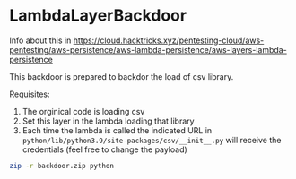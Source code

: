 # LambdaLayerBackdoor

Info about this in https://cloud.hacktricks.xyz/pentesting-cloud/aws-pentesting/aws-persistence/aws-lambda-persistence/aws-layers-lambda-persistence

This backdoor is prepared to backdor the load of csv library.

Requisites:

1. The orginical code is loading csv
2. Set this layer in the lambda loading that library
3. Each time the lambda is called the indicated URL in `python/lib/python3.9/site-packages/csv/__init__.py` will receive the credentials (feel free to change the payload)

```bash
zip -r backdoor.zip python
```
